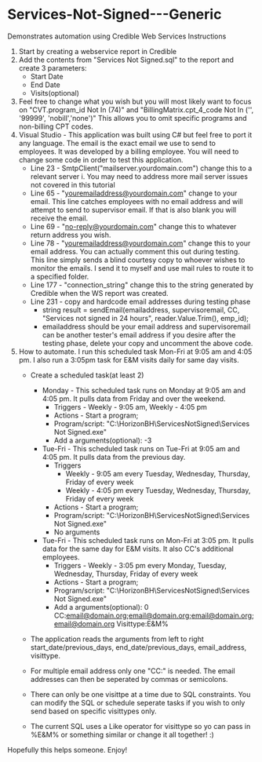 # Services-Not-Signed---Generic
Demonstrates automation using Credible Web Services
Instructions
  1. Start by creating a webservice report in Credible
2.  Add the contents from "Services Not Signed.sql" to the report and create 3 parameters:
    - Start Date
    - End Date
    - Visits(optional)
  3. Feel free to change what you wish but you will most likely want to focus on
     "CVT.program_id Not In (74)" and "BillingMatrix.cpt_4_code Not In  ('', '99999', 'nobill','none')"
     This allows you to omit specific programs and non-billing CPT codes.
  4. Visual Studio - This application was built using C# but feel free to port it any language.
     The email is the exact email we use to send to employees. It was developed by a billing
     employee. You will need to change some code in order to test this application.
       - Line 23 - SmtpClient("mailserver.yourdomain.com") change this to a relevant server
          i. You may need to address more mail server issues not covered in this tutorial
       - Line 65 - "youremailaddress@yourdomain.com" change to your email. This line catches
          employees with no email address and will attempt to send to supervisor email. If that
          is also blank you will receive the email.
       - Line 69 - "no-reply@yourdomain.com" change this to whatever return address you wish.
       - Line 78 - "youremailaddress@yourdomain.com" change this to your email address.
          You can actually comment this out during testing. This line simply sends a blind courtesy
          copy to whoever wishes to monitor the emails. I send it to myself and use mail rules
          to route it to a specified folder.
       - Line 177 - "connection_string" change this to the string generated by Credible when the WS report
          was created.
       - Line 231 - copy and hardcode email addresses during testing phase
           *  string result = sendEmail(emailaddress, supervisoremail, CC, "Services not signed in 24 hours", reader.Value.Trim(), emp_id);
         * emailaddress should be your email address and supervisoremail can be another tester's email address if you desire
             after the testing phase, delete your copy and uncomment the above code.
   5. How to automate. I run this scheduled task Mon-Fri at 9:05 am and 4:05 pm. I also run a 3:05pm task for E&M visits daily for
      same day visits.
      - Create a scheduled task(at least 2)
        *  Monday - This scheduled task runs on Monday at 9:05 am and 4:05 pm. It pulls data from Friday and over the weekend.
            - Triggers - Weekly - 9:05 am, Weekly - 4:05 pm
            - Actions - Start a program; 
            - Program/script: "C:\HorizonBH\ServicesNotSigned\Services Not Signed.exe"
            - Add a arguments(optional): -3
        * Tue-Fri - This scheduled task runs on Tue-Fri at 9:05 am and 4:05 pm. It pulls data from the previous day.
            - Triggers 
                - Weekly - 9:05 am every Tuesday, Wednesday, Thursday, Friday of every week 
                - Weekly - 4:05 pm every Tuesday, Wednesday, Thursday, Friday of every week 
            - Actions - Start a program; 
            - Program/script: "C:\HorizonBH\ServicesNotSigned\Services Not Signed.exe"
            - No arguments    
        * Tue-Fri - This scheduled task runs on Mon-Fri at 3:05 pm. It pulls data for the same day for E&M visits.
                      It also CC's additional employees.
            - Triggers - Weekly - 3:05 pm every Monday, Tuesday, Wednesday, Thursday, Friday of every week 
            - Actions - Start a program; 
            - Program/script: "C:\HorizonBH\ServicesNotSigned\Services Not Signed.exe"
            - Add a arguments(optional): 0 CC:email@domain.org;email@domain.org;email@domain.org;email@domain.org Visittype:E&M%
                      
      -  The application reads the arguments from left to right start_date/previous_days, end_date/previous_days,
      email_address, visittype. 
      - For multiple email address only one "CC:" is needed. The email addresses can then be 
      seperated by commas or semicolons. 
      - There can only be one visittpe at a time due to SQL constraints. You can modify
      the SQL or schedule seperate tasks if you wish to only send based on specific visittypes only. 
      - The current SQL uses
      a Like operator for visittype so yo can pass in %E&M% or something similar or change it all together! :)
                      
Hopefully this helps someone. Enjoy!
